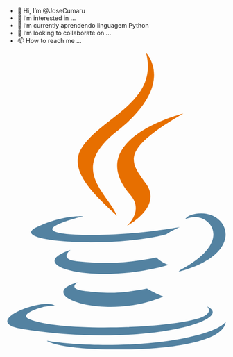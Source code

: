 - 👋 Hi, I’m @JoseCumaru 
- 👀 I’m interested in ...
- 🌱 I’m currently aprendendo linguagem Python
- 💞️ I’m looking to collaborate on ... 
- 📫 How to reach me ...

<svg xmlns="http://www.w3.org/2000/svg" viewBox="0 0 254.725 345.38">
  <path fill="#5382a1" d="M82.037 267.101s-13.198 7.675 9.393 10.273c27.369 3.122 41.357 2.674 71.517-3.034 0 0 7.93 4.972 19.004 9.278-67.612 28.978-153.02-1.678-99.914-16.517M73.775 229.288s-14.803 10.957 7.805 13.296c29.236 3.016 52.325 3.263 92.276-4.43 0 0 5.526 5.602 14.215 8.665-81.747 23.904-172.798 1.885-114.296-17.531"/>
  <path fill="#e76f00" d="M143.425 165.143c16.66 19.18-4.377 36.44-4.377 36.44s42.301-21.837 22.874-49.182c-18.144-25.501-32.059-38.172 43.268-81.859 0 0-118.238 29.53-61.765 94.601"/>
  <path fill="#5382a1" d="M232.847 295.07s9.767 8.048-10.757 14.274c-39.026 11.822-162.432 15.392-196.714.47-12.323-5.36 10.787-12.8 18.056-14.361 7.582-1.644 11.914-1.338 11.914-1.338-13.705-9.654-88.582 18.957-38.034 27.151 137.853 22.356 251.292-10.067 215.535-26.196M88.384 190.108s-62.772 14.91-22.23 20.324c17.12 2.292 51.245 1.773 83.031-.89 25.978-2.191 52.063-6.85 52.063-6.85s-9.16 3.922-15.787 8.447c-63.744 16.765-186.886 8.966-151.435-8.182 29.981-14.493 54.358-12.849 54.358-12.849M200.99 253.05c64.798-33.671 34.838-66.03 13.926-61.67-5.126 1.067-7.411 1.991-7.411 1.991s1.903-2.98 5.537-4.27c41.37-14.545 73.187 42.896-13.355 65.647 0 0 1.003-.896 1.303-1.697"/>
  <path fill="#e76f00" d="M161.922 0s35.887 35.899-34.037 91.1c-56.071 44.282-12.786 69.53-.023 98.377-32.73-29.53-56.75-55.526-40.635-79.72C110.879 74.242 176.4 57.023 161.922 0"/>
  <path fill="#5382a1" d="M94.751 344.294c62.2 3.981 157.712-2.21 159.974-31.64 0 0-4.348 11.157-51.404 20.018-53.087 9.99-118.564 8.824-157.399 2.42.001 0 7.95 6.58 48.83 9.202"/>
</svg>
